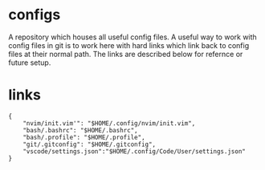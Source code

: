 # configs

A repository which houses all useful config files. A useful way to work with config files in git is to work here with hard links which link back to config files at their normal path. The links are described below for refernce or future setup.

# links

```JS
{
    "nvim/init.vim'": "$HOME/.config/nvim/init.vim",
    "bash/.bashrc": "$HOME/.bashrc",
    "bash/.profile": "$HOME/.profile",
    "git/.gitconfig": "$HOME/.gitconfig",
    "vscode/settings.json":"$HOME/.config/Code/User/settings.json"
}
```